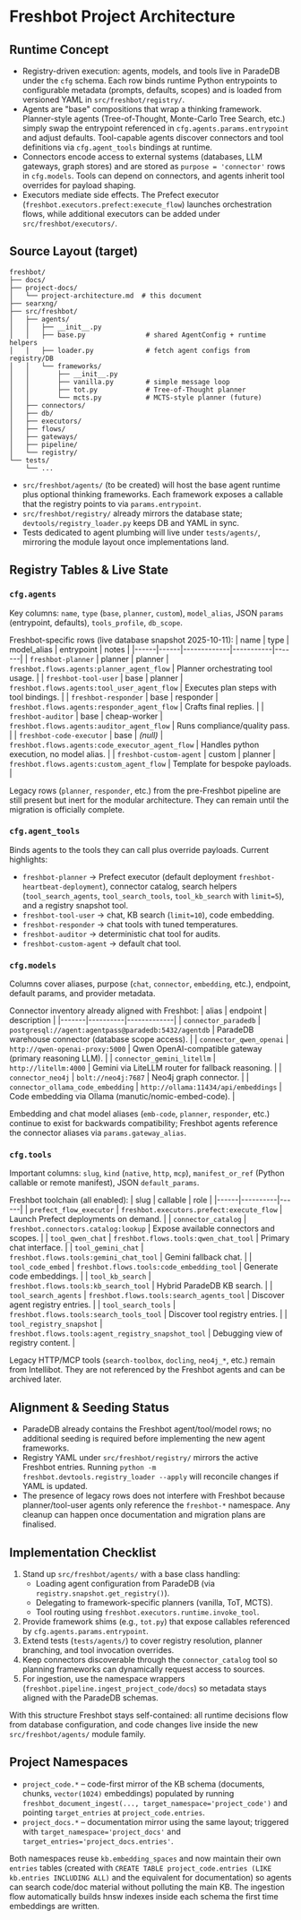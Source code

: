 # Freshbot Project Architecture

## Runtime Concept
- Registry-driven execution: agents, models, and tools live in ParadeDB under the `cfg` schema. Each row binds runtime Python entrypoints to configurable metadata (prompts, defaults, scopes) and is loaded from versioned YAML in `src/freshbot/registry/`.
- Agents are "base" compositions that wrap a thinking framework. Planner-style agents (Tree-of-Thought, Monte-Carlo Tree Search, etc.) simply swap the entrypoint referenced in `cfg.agents.params.entrypoint` and adjust defaults. Tool-capable agents discover connectors and tool definitions via `cfg.agent_tools` bindings at runtime.
- Connectors encode access to external systems (databases, LLM gateways, graph stores) and are stored as `purpose = 'connector'` rows in `cfg.models`. Tools can depend on connectors, and agents inherit tool overrides for payload shaping.
- Executors mediate side effects. The Prefect executor (`freshbot.executors.prefect:execute_flow`) launches orchestration flows, while additional executors can be added under `src/freshbot/executors/`.

## Source Layout (target)
```text
freshbot/
├── docs/
├── project-docs/
│   └── project-architecture.md  # this document
├── searxng/
├── src/freshbot/
│   ├── agents/
│   │   ├── __init__.py
│   │   ├── base.py               # shared AgentConfig + runtime helpers
│   │   ├── loader.py             # fetch agent configs from registry/DB
│   │   └── frameworks/
│   │       ├── __init__.py
│   │       ├── vanilla.py        # simple message loop
│   │       ├── tot.py            # Tree-of-Thought planner
│   │       └── mcts.py           # MCTS-style planner (future)
│   ├── connectors/
│   ├── db/
│   ├── executors/
│   ├── flows/
│   ├── gateways/
│   ├── pipeline/
│   └── registry/
└── tests/
    └── ...
```
- `src/freshbot/agents/` (to be created) will host the base agent runtime plus optional thinking frameworks. Each framework exposes a callable that the registry points to via `params.entrypoint`.
- `src/freshbot/registry/` already mirrors the database state; `devtools/registry_loader.py` keeps DB and YAML in sync.
- Tests dedicated to agent plumbing will live under `tests/agents/`, mirroring the module layout once implementations land.

## Registry Tables & Live State
### `cfg.agents`
Key columns: `name`, `type` (`base`, `planner`, `custom`), `model_alias`, JSON `params` (entrypoint, defaults), `tools_profile`, `db_scope`.

Freshbot-specific rows (live database snapshot 2025-10-11):
| name | type | model_alias | entrypoint | notes |
|------|------|-------------|-----------|-------|
| `freshbot-planner` | planner | planner | `freshbot.flows.agents:planner_agent_flow` | Planner orchestrating tool usage. |
| `freshbot-tool-user` | base | planner | `freshbot.flows.agents:tool_user_agent_flow` | Executes plan steps with tool bindings. |
| `freshbot-responder` | base | responder | `freshbot.flows.agents:responder_agent_flow` | Crafts final replies. |
| `freshbot-auditor` | base | cheap-worker | `freshbot.flows.agents:auditor_agent_flow` | Runs compliance/quality pass. |
| `freshbot-code-executor` | base | *(null)* | `freshbot.flows.agents:code_executor_agent_flow` | Handles python execution, no model alias. |
| `freshbot-custom-agent` | custom | planner | `freshbot.flows.agents:custom_agent_flow` | Template for bespoke payloads. |

Legacy rows (`planner`, `responder`, etc.) from the pre-Freshbot pipeline are still present but inert for the modular architecture. They can remain until the migration is officially complete.

### `cfg.agent_tools`
Binds agents to the tools they can call plus override payloads. Current highlights:
- `freshbot-planner` → Prefect executor (default deployment `freshbot-heartbeat-deployment`), connector catalog, search helpers (`tool_search_agents`, `tool_search_tools`, `tool_kb_search` with `limit=5`), and a registry snapshot tool.
- `freshbot-tool-user` → chat, KB search (`limit=10`), code embedding.
- `freshbot-responder` → chat tools with tuned temperatures.
- `freshbot-auditor` → deterministic chat tool for audits.
- `freshbot-custom-agent` → default chat tool.

### `cfg.models`
Columns cover aliases, purpose (`chat`, `connector`, `embedding`, etc.), endpoint, default params, and provider metadata.

Connector inventory already aligned with Freshbot:
| alias | endpoint | description |
|-------|----------|-------------|
| `connector_paradedb` | `postgresql://agent:agentpass@paradedb:5432/agentdb` | ParadeDB warehouse connector (database scope access). |
| `connector_qwen_openai` | `http://qwen-openai-proxy:5000` | Qwen OpenAI-compatible gateway (primary reasoning LLM). |
| `connector_gemini_litellm` | `http://litellm:4000` | Gemini via LiteLLM router for fallback reasoning. |
| `connector_neo4j` | `bolt://neo4j:7687` | Neo4j graph connector. |
| `connector_ollama_code_embedding` | `http://ollama:11434/api/embeddings` | Code embedding via Ollama (manutic/nomic-embed-code). |

Embedding and chat model aliases (`emb-code`, `planner`, `responder`, etc.) continue to exist for backwards compatibility; Freshbot agents reference the connector aliases via `params.gateway_alias`.

### `cfg.tools`
Important columns: `slug`, `kind` (`native`, `http`, `mcp`), `manifest_or_ref` (Python callable or remote manifest), JSON `default_params`.

Freshbot toolchain (all enabled):
| slug | callable | role |
|------|----------|------|
| `prefect_flow_executor` | `freshbot.executors.prefect:execute_flow` | Launch Prefect deployments on demand. |
| `connector_catalog` | `freshbot.connectors.catalog:lookup` | Expose available connectors and scopes. |
| `tool_qwen_chat` | `freshbot.flows.tools:qwen_chat_tool` | Primary chat interface. |
| `tool_gemini_chat` | `freshbot.flows.tools:gemini_chat_tool` | Gemini fallback chat. |
| `tool_code_embed` | `freshbot.flows.tools:code_embedding_tool` | Generate code embeddings. |
| `tool_kb_search` | `freshbot.flows.tools:kb_search_tool` | Hybrid ParadeDB KB search. |
| `tool_search_agents` | `freshbot.flows.tools:search_agents_tool` | Discover agent registry entries. |
| `tool_search_tools` | `freshbot.flows.tools:search_tools_tool` | Discover tool registry entries. |
| `tool_registry_snapshot` | `freshbot.flows.tools:agent_registry_snapshot_tool` | Debugging view of registry content. |

Legacy HTTP/MCP tools (`search-toolbox`, `docling`, `neo4j_*`, etc.) remain from Intellibot. They are not referenced by the Freshbot agents and can be archived later.

## Alignment & Seeding Status
- ParadeDB already contains the Freshbot agent/tool/model rows; no additional seeding is required before implementing the new agent frameworks.
- Registry YAML under `src/freshbot/registry/` mirrors the active Freshbot entries. Running `python -m freshbot.devtools.registry_loader --apply` will reconcile changes if YAML is updated.
- The presence of legacy rows does not interfere with Freshbot because planner/tool-user agents only reference the `freshbot-*` namespace. Any cleanup can happen once documentation and migration plans are finalised.

## Implementation Checklist
1. Stand up `src/freshbot/agents/` with a base class handling:
   - Loading agent configuration from ParadeDB (via `registry.snapshot.get_registry()`).
   - Delegating to framework-specific planners (vanilla, ToT, MCTS).
   - Tool routing using `freshbot.executors.runtime.invoke_tool`.
2. Provide framework shims (e.g., `tot.py`) that expose callables referenced by `cfg.agents.params.entrypoint`.
3. Extend tests (`tests/agents/`) to cover registry resolution, planner branching, and tool invocation overrides.
4. Keep connectors discoverable through the `connector_catalog` tool so planning frameworks can dynamically request access to sources.
5. For ingestion, use the namespace wrappers (`freshbot.pipeline.ingest_project_code/docs`) so metadata stays aligned with the ParadeDB schemas.

With this structure Freshbot stays self-contained: all runtime decisions flow from database configuration, and code changes live inside the new `src/freshbot/agents/` module family.

## Project Namespaces
- `project_code.*` – code-first mirror of the KB schema (documents, chunks, `vector(1024)` embeddings) populated by running `freshbot_document_ingest(..., target_namespace='project_code')` and pointing `target_entries` at `project_code.entries`.
- `project_docs.*` – documentation mirror using the same layout; triggered with `target_namespace='project_docs'` and `target_entries='project_docs.entries'`.

Both namespaces reuse `kb.embedding_spaces` and now maintain their own `entries` tables (created with `CREATE TABLE project_code.entries (LIKE kb.entries INCLUDING ALL)` and the equivalent for documentation) so agents can search code/doc material without polluting the main KB. The ingestion flow automatically builds hnsw indexes inside each schema the first time embeddings are written.
